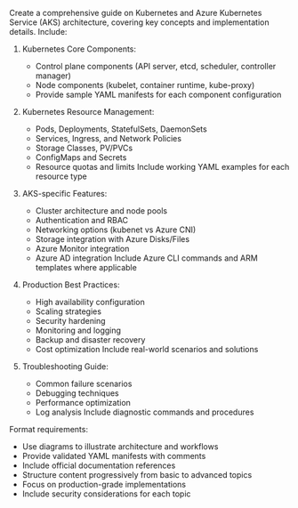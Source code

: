 Create a comprehensive guide on Kubernetes and Azure Kubernetes Service (AKS) architecture, covering key concepts and implementation details. Include:

1. Kubernetes Core Components:
   - Control plane components (API server, etcd, scheduler, controller manager)
   - Node components (kubelet, container runtime, kube-proxy)
   - Provide sample YAML manifests for each component configuration

2. Kubernetes Resource Management:
   - Pods, Deployments, StatefulSets, DaemonSets
   - Services, Ingress, and Network Policies 
   - Storage Classes, PV/PVCs
   - ConfigMaps and Secrets
   - Resource quotas and limits
   Include working YAML examples for each resource type

3. AKS-specific Features:
   - Cluster architecture and node pools
   - Authentication and RBAC
   - Networking options (kubenet vs Azure CNI)
   - Storage integration with Azure Disks/Files
   - Azure Monitor integration
   - Azure AD integration
   Include Azure CLI commands and ARM templates where applicable

4. Production Best Practices:
   - High availability configuration
   - Scaling strategies
   - Security hardening
   - Monitoring and logging
   - Backup and disaster recovery
   - Cost optimization
   Include real-world scenarios and solutions

5. Troubleshooting Guide:
   - Common failure scenarios
   - Debugging techniques
   - Performance optimization
   - Log analysis
   Include diagnostic commands and procedures

Format requirements:
- Use diagrams to illustrate architecture and workflows
- Provide validated YAML manifests with comments
- Include official documentation references
- Structure content progressively from basic to advanced topics
- Focus on production-grade implementations
- Include security considerations for each topic